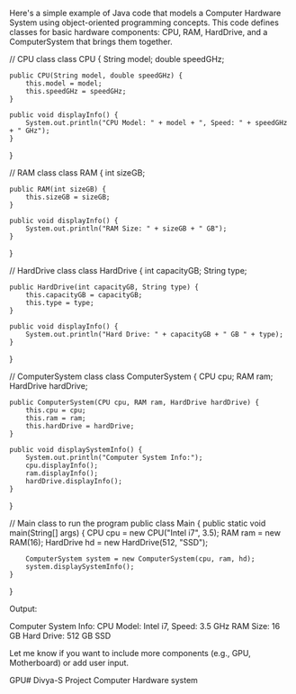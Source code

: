Here's a simple example of Java code that models a Computer Hardware System using object-oriented programming concepts. This code defines classes for basic hardware components: CPU, RAM, HardDrive, and a ComputerSystem that brings them together.

// CPU class
class CPU {
    String model;
    double speedGHz;

    public CPU(String model, double speedGHz) {
        this.model = model;
        this.speedGHz = speedGHz;
    }

    public void displayInfo() {
        System.out.println("CPU Model: " + model + ", Speed: " + speedGHz + " GHz");
    }
}

// RAM class
class RAM {
    int sizeGB;

    public RAM(int sizeGB) {
        this.sizeGB = sizeGB;
    }

    public void displayInfo() {
        System.out.println("RAM Size: " + sizeGB + " GB");
    }
}

// HardDrive class
class HardDrive {
    int capacityGB;
    String type;

    public HardDrive(int capacityGB, String type) {
        this.capacityGB = capacityGB;
        this.type = type;
    }

    public void displayInfo() {
        System.out.println("Hard Drive: " + capacityGB + " GB " + type);
    }
}

// ComputerSystem class
class ComputerSystem {
    CPU cpu;
    RAM ram;
    HardDrive hardDrive;

    public ComputerSystem(CPU cpu, RAM ram, HardDrive hardDrive) {
        this.cpu = cpu;
        this.ram = ram;
        this.hardDrive = hardDrive;
    }

    public void displaySystemInfo() {
        System.out.println("Computer System Info:");
        cpu.displayInfo();
        ram.displayInfo();
        hardDrive.displayInfo();
    }
}

// Main class to run the program
public class Main {
    public static void main(String[] args) {
        CPU cpu = new CPU("Intel i7", 3.5);
        RAM ram = new RAM(16);
        HardDrive hd = new HardDrive(512, "SSD");

        ComputerSystem system = new ComputerSystem(cpu, ram, hd);
        system.displaySystemInfo();
    }
}

Output:

Computer System Info:
CPU Model: Intel i7, Speed: 3.5 GHz
RAM Size: 16 GB
Hard Drive: 512 GB SSD

Let me know if you want to include more components (e.g., GPU, Motherboard) or add user input.

GPU# Divya-S
Project 
Computer Hardware system 